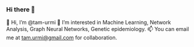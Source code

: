 ### Hi there 👋

👋 Hi, I’m @tam-urmi
👀 I’m interested in Machine Learning, Network Analysis, Graph Neural Networks, Genetic epidemiology.
📫 You can email me at tam.urmi@gmail.com for collaboration.

<!--
**tam-urmi/tam-urmi** is a ✨ _special_ ✨ repository because its `README.md` (this file) appears on your GitHub profile.


